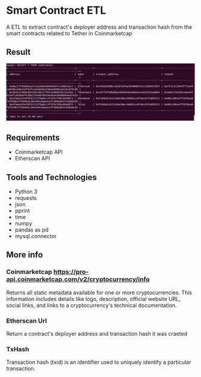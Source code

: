 # Smart Contract ETL
 A ETL to extract contract's deployer address and transaction hash from the smart contracts related to Tether in Coinmarketcap
## Result
![alt text](https://github.com/CAG9/Smart-Contract-ETL/blob/main/Smart-contract-Result.png)
## Requirements
- Coinmarketcap API
- Etherscan API 

## Tools and Technologies
- Python 3
- requests
- json
- pprint
- time
- numpy 
- pandas as pd
- mysql.connector

## More info
### Coinmarketcap https://pro-api.coinmarketcap.com/v2/cryptocurrency/info
Returns all static metadata available for one or more cryptocurrencies. This information includes details like logo, description, official website URL, social links, and links to a cryptocurrency's technical documentation.
### Etherscan Url
Return a contract's deployer address and transaction hash it was craeted
### TxHash
Transaction hash (txid) is an identifier used to uniquely identify a particular transaction.
